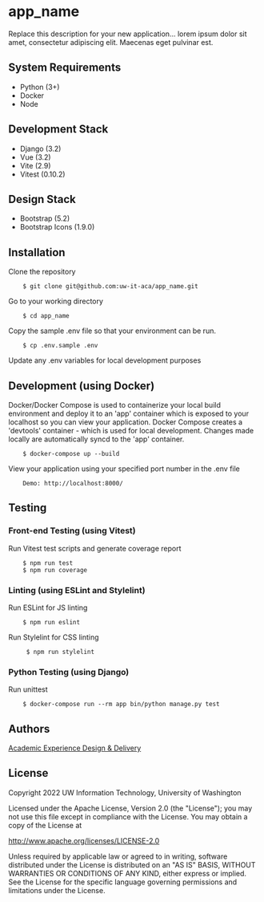 # app_name

Replace this description for your new application... lorem ipsum dolor sit amet, consectetur adipiscing elit. Maecenas eget pulvinar est.

## System Requirements

- Python (3+)
- Docker
- Node

## Development Stack

- Django (3.2)
- Vue (3.2)
- Vite (2.9)
- Vitest (0.10.2)

## Design Stack

- Bootstrap (5.2)
- Bootstrap Icons (1.9.0)

## Installation

Clone the repository

        $ git clone git@github.com:uw-it-aca/app_name.git

Go to your working directory

        $ cd app_name

Copy the sample .env file so that your environment can be run.

        $ cp .env.sample .env

Update any .env variables for local development purposes

## Development (using Docker)

Docker/Docker Compose is used to containerize your local build environment and deploy it to an 'app' container which is exposed to your localhost so you can view your application. Docker Compose creates a 'devtools' container - which is used for local development. Changes made locally are automatically syncd to the 'app' container.

        $ docker-compose up --build

View your application using your specified port number in the .env file

        Demo: http://localhost:8000/

## Testing

### Front-end Testing (using Vitest)

Run Vitest test scripts and generate coverage report

        $ npm run test
        $ npm run coverage

### Linting (using ESLint and Stylelint)

Run ESLint for JS linting

        $ npm run eslint

Run Stylelint for CSS linting

         $ npm run stylelint

### Python Testing (using Django)

Run unittest

        $ docker-compose run --rm app bin/python manage.py test

## Authors

[Academic Experience Design & Delivery](https://github.com/uw-it-aca)

## License

Copyright 2022 UW Information Technology, University of Washington

Licensed under the Apache License, Version 2.0 (the "License"); you may not use this file except in compliance with the License. You may obtain a copy of the License at

<http://www.apache.org/licenses/LICENSE-2.0>

Unless required by applicable law or agreed to in writing, software distributed under the License is distributed on an "AS IS" BASIS, WITHOUT WARRANTIES OR CONDITIONS OF ANY KIND, either express or implied. See the License for the specific language governing permissions and limitations under the License.
